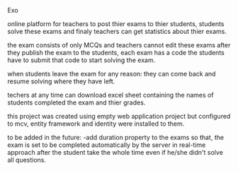 Exo

online platform for teachers to post thier exams to thier students, students solve these exams and finaly teachers can get statistics about thier exams.

the exam consists of only MCQs and teachers cannot edit these exams after they publish the exam to the students,
each exam has a code the students have to submit that code to start solving the exam.

when students leave the exam for any reason: they can come back and resume solving where they have left.

techers at any time can download excel sheet containing the names of students completed the exam and thier grades.

this project was created using empty web application project but configured to mcv, entity framework and identity were installed to them.

to be added in the future:
-add duration property to the exams so that, the exam is set to be completed automatically by the server in real-time approach after the student take the whole time even if he/she didn't solve all questions. 
